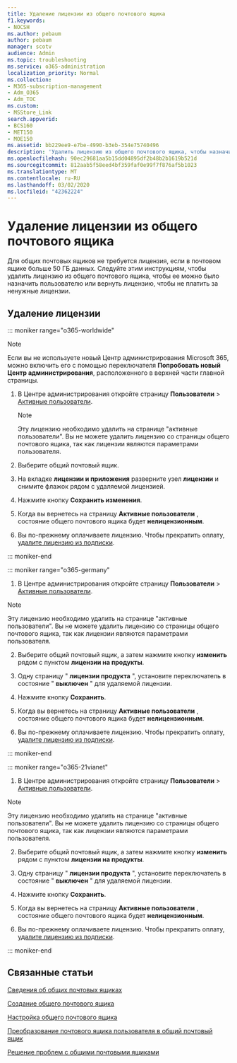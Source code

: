 ```yaml
---
title: Удаление лицензии из общего почтового ящика
f1.keywords:
- NOCSH
ms.author: pebaum
author: pebaum
manager: scotv
audience: Admin
ms.topic: troubleshooting
ms.service: o365-administration
localization_priority: Normal
ms.collection:
- M365-subscription-management
- Adm_O365
- Adm_TOC
ms.custom:
- MSStore_Link
search.appverid:
- BCS160
- MET150
- MOE150
ms.assetid: bb229ee9-e7be-4990-b3eb-354e75740496
description: 'Удалить лицензию из общего почтового ящика, чтобы назначить ее другому пользователю. '
ms.openlocfilehash: 90ec29681aa5b15dd04895df2b48b2b1619b521d
ms.sourcegitcommit: 812aab5f58eed4bf359faf0e99f7f876af5b1023
ms.translationtype: MT
ms.contentlocale: ru-RU
ms.lasthandoff: 03/02/2020
ms.locfileid: "42362224"
---
```

# <a name="remove-a-license-from-a-shared-mailbox"></a>Удаление лицензии из общего почтового ящика

Для общих почтовых ящиков не требуется лицензия, если в почтовом ящике больше 50 ГБ данных. Следуйте этим инструкциям, чтобы удалить лицензию из общего почтового ящика, чтобы ее можно было назначить пользователю или вернуть лицензию, чтобы не платить за ненужные лицензии.
  
## <a name="remove-the-license"></a>Удаление лицензии

::: moniker range="o365-worldwide"

> [!NOTE]
> Если вы не используете новый Центр администрирования Microsoft 365, можно включить его с помощью переключателя **Попробовать новый Центр администрирования**, расположенного в верхней части главной страницы.

1. В Центре администрирования откройте страницу **Пользователи** \> <a href="https://go.microsoft.com/fwlink/p/?linkid=834822" target="_blank">Активные пользователи</a>.

   > [!NOTE]
   > Эту лицензию необходимо удалить на странице "активные пользователи". Вы не можете удалить лицензию со страницы общего почтового ящика, так как лицензии являются параметрами пользователя. 
  
2. Выберите общий почтовый ящик.

3. На вкладке **лицензии и приложения** разверните узел **лицензии** и снимите флажок рядом с удаляемой лицензией.

4. Нажмите кнопку **Сохранить изменения**.

5. Когда вы вернетесь на страницу **Активные пользователи** , состояние общего почтового ящика будет **нелицензионным**.

6. Вы по-прежнему оплачиваете лицензию. Чтобы прекратить оплату, [удалите лицензию из подписки](../../commerce/licenses/remove-licenses-from-subscription.md).

::: moniker-end

::: moniker range="o365-germany"

 1. В Центре администрирования откройте страницу **Пользователи** \> <a href="https://go.microsoft.com/fwlink/p/?linkid=847686" target="_blank">Активные пользователи</a>.

   > [!NOTE]
   > Эту лицензию необходимо удалить на странице "активные пользователи". Вы не можете удалить лицензию со страницы общего почтового ящика, так как лицензии являются параметрами пользователя.

2. Выберите общий почтовый ящик, а затем нажмите кнопку **изменить** рядом с пунктом **лицензии на продукты**.

3. Одну страницу " **лицензии продукта** ", установите переключатель в состояние " **выключен** " для удаляемой лицензии.

4. Нажмите кнопку **Сохранить**.

5. Когда вы вернетесь на страницу **Активные пользователи** , состояние общего почтового ящика будет **нелицензионным**.

6. Вы по-прежнему оплачиваете лицензию. Чтобы прекратить оплату, [удалите лицензию из подписки](../../commerce/licenses/remove-licenses-from-subscription.md).

::: moniker-end

::: moniker range="o365-21vianet"

 1. В Центре администрирования откройте страницу **Пользователи** \> <a href="https://go.microsoft.com/fwlink/p/?linkid=850628" target="_blank">Активные пользователи</a>.

   > [!NOTE]
   > Эту лицензию необходимо удалить на странице "активные пользователи". Вы не можете удалить лицензию со страницы общего почтового ящика, так как лицензии являются параметрами пользователя.

2. Выберите общий почтовый ящик, а затем нажмите кнопку **изменить** рядом с пунктом **лицензии на продукты**.

3. Одну страницу " **лицензии продукта** ", установите переключатель в состояние " **выключен** " для удаляемой лицензии.

4. Нажмите кнопку **Сохранить**.

5. Когда вы вернетесь на страницу **Активные пользователи** , состояние общего почтового ящика будет **нелицензионным**.

6. Вы по-прежнему оплачиваете лицензию. Чтобы прекратить оплату, [удалите лицензию из подписки](../../commerce/licenses/remove-licenses-from-subscription.md).

::: moniker-end 

## <a name="related-articles"></a>Связанные статьи

[Сведения об общих почтовых ящиках](about-shared-mailboxes.md)

[Создание общего почтового ящика](create-a-shared-mailbox.md)

[Настройка общего почтового ящика](configure-a-shared-mailbox.md)

[Преобразование почтового ящика пользователя в общий почтовый ящик](convert-user-mailbox-to-shared-mailbox.md)

[Решение проблем с общими почтовыми ящиками](resolve-issues-with-shared-mailboxes.md)
